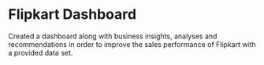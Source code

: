 # Flipkart Dashboard
Created a dashboard along with business insights, analyses and recommendations in order to improve the sales performance of Flipkart with a provided data set.
